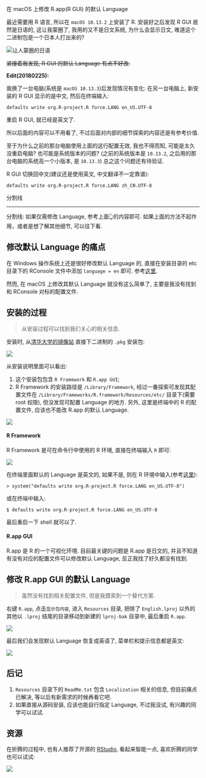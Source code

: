 在 macOS 上修改 R.app(R GUI) 的默认 Language

最近需要用 R 语言, 所以在 `macOS 10.13.2` 上安装了 R. 安装好之后发现 R GUI 居然是日语的, 这让我蒙圈了, 我用的又不是日文系统, 为什么会显示日文, 难道这个二进制包是一个日本人打出来的? 

![让人蒙圈的日语](media/15194702029143.jpg)


~~紧接着我发现, R GUI 的默认 Language 有点不好改.~~

**Edit(20180225):**  

我换了一台电脑(系统是 `macOS 10.13.3`)后发现情况有变化: 在另一台电脑上, 新安装的 R GUI
显示的是中文, 然后在终端输入:  

```
defaults write org.R-project.R force.LANG en_US.UTF-8
```

重启 R GUI, 就已经是英文了.

所以后面的内容可以不用看了, 不过后面对内部的细节探索的内容还是有参考价值.       
  
至于为什么之前的那台电脑使用上面的这行配置无效, 我也不得而知, 可能是太久没重启电脑? 也可能是系统版本的问题? (之前的系统版本是 `10.13.2`, 之后用的那台电脑的系统高一个小版本, 是 `10.13.3`) 总之这个问题还有待验证.  

R GUI 切换回中文(建议还是使用英文, 中文翻译不一定靠谱):  

```
defaults write org.R-project.R force.LANG zh_CN.UTF-8
```

分割线

---

分割线: 如果仅需修改 Language, 参考上面👆的内容即可. 如果上面的方法不起作用，或者是想了解其他细节, 可以往下看.

## 修改默认 Language 的痛点

在 Windows 操作系统上还是很好修改默认 Language 的, 直接在安装目录的 etc 目录下的 RConsole 文件中添加 `language = en` 即可. 参考[这里](https://www.zhihu.com/question/21127155/answer/58369102
).

然而, 在 macOS 上修改其默认 Language 就没有这么简单了, 主要是我没有找到和 RConsole 对标的配置文件.

## 安装的过程

> 从安装过程可以找到我们关心的相关信息.

安装时, 从[清华大学的镜像站](https://mirrors.tuna.tsinghua.edu.cn/CRAN/) 直接下二进制的 `.pkg` 安装包:    

![](media/15194668205163.jpg)    

从安装说明里面可以看出:

1. 这个安装包包含 `R Framework` 和 `R.app GUI`;
2. R Framework 的安装路径是 `/Library/Framework`, 经过一番探索可发现其配置文件在 `/Library/Frameworks/R.framework/Resources/etc/` 目录下(需要 root 权限), 但没发现可配置 Language 的地方. 另外, 这里是终端中的 R 的配置文件, 应该也不能改 R.app 的默认 Language.

![](media/15194722689558.jpg)

#### R Framework

R Framework 是可在命令行中使用的 R 环境, 直接在终端输入 `R` 即可:

![](media/15194714101547.jpg)

在终端里面默认的 Language 是英文的, 如果不是, 则在 R 环境中输入(参考[这里](https://cran.r-project.org/bin/macosx/RMacOSX-FAQ.html#Internationalization-of-the-R_002eapp)):  

```
> system("defaults write org.R-project.R force.LANG en_US.UTF-8")
```

或在终端中输入:  

```
$ defaults write org.R-project.R force.LANG en_US.UTF-8
```

最后重启一下 shell 就可以了.

#### R.app GUI

R.app 是 R 的一个可视化环境. 目前最关键的问题是 R.app 是日文的, 并且不知道有没有对应的配置文件可以修改默认 Language, 反正我找了好久都没有找到.  

## 修改 R.app GUI 的默认 Language

> 虽然没有找到相关配置文件, 但是我摸索到一个替代方案.

右键 `R.app`, 点击`显示包内容`, 进入 `Resources` 目录, 把除了 `English.lproj` 以外的其他以 `.lproj` 结尾的目录移动到新建的 `lproj-bak` 目录中, 最后重启 `R.app`.

![](media/15194730111137.jpg)

最后我们会发现默认 Language 恢复成英语了, 菜单栏和提示信息都是英文: 

![](media/15194731892943.jpg)

## 后记

1. `Resources` 目录下的 `ReadMe.txt` 包含 `Localization` 相关的信息, 但目前痛点已解决, 等以后有新需求的时候再看它吧.
2. 如果直接从源码安装, 应该也能自行指定 Language, 不过我没试, 有兴趣的同学可以试试.

## 资源

在折腾的过程中, 也有人推荐了开源的 [RStudio](https://www.rstudio.com/products/rstudio/download/#download), 看起来智能一点, 喜欢折腾的同学也可以试试:  

![](media/15194735419551.jpg)
 

